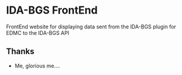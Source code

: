 # IDA-BGS FrontEnd  
FrontEnd website for displaying data sent from the IDA-BGS plugin for EDMC to the IDA-BGS API   

## Thanks  
- Me, glorious me....